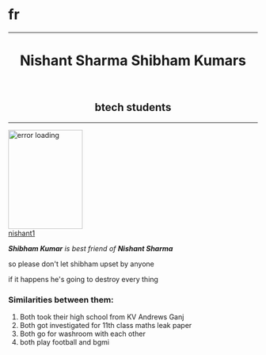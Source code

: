 # fr
<html>
    <head>
        <title>
            About two friends
        </title>
    </head>
    <body>
        <center>
        <hr size="3" noshade>
        <h1>
            Nishant Sharma
            Shibham Kumars
        </h1>
        <br>
        <h2>
            btech students
        </h2>
        <hr size="3" noshade>
        </center>
        <img src="https://i.ibb.co/tK9WbdQ/IMG-20181129-WA0011.jpg" alt="error loading" width="150" height="200">
        <br>
        <a href="http://127.0.0.1:5500/nishant1.html">nishant1</a>
        <p><em><strong>
            Shibham Kumar</strong> is best friend of <strong>Nishant Sharma</strong>
        </em></p>
        <p> 
            so please don't let shibham upset by anyone 
        </p>
        <p>
            if it happens he's going to destroy every thing
        </p>
        <h3>
            Similarities between them: 
        </h3>
        <ol>
            <li>
                Both took their high school from KV Andrews Ganj 
            </li>
            <li>
                Both got investigated for 11th class maths leak paper
            </li>
            <li>
                Both go for washroom with each other
            </li>
            <li>
                both play football and bgmi
            </li>
        </ol>
    </body>
</html>
